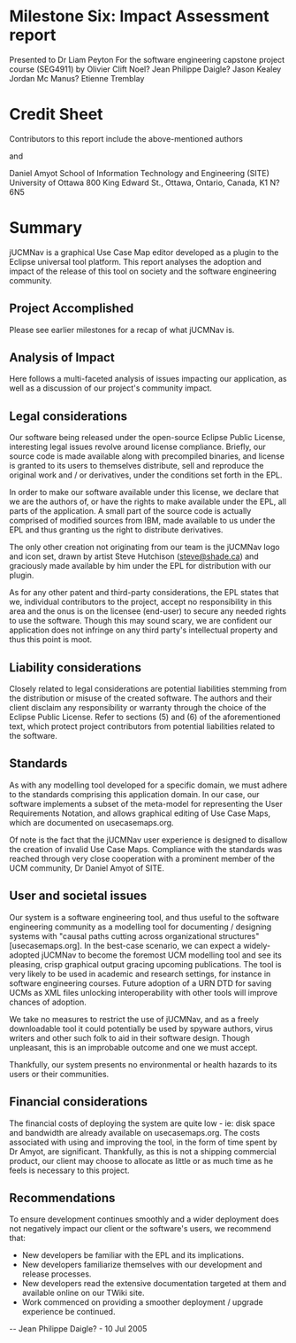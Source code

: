 # Milestone Six: Impact Assessment report

Presented to Dr Liam Peyton
For the software engineering capstone project course (SEG4911)
by
Olivier Clift Noel?
Jean Philippe Daigle?
Jason Kealey
Jordan Mc Manus?
Etienne Tremblay

# Credit Sheet
Contributors to this report include the above-mentioned authors

and

Daniel Amyot
School of Information Technology and Engineering (SITE)
University of Ottawa
800 King Edward St.,
Ottawa, Ontario, Canada, K1 N? 6N5

# Summary
jUCMNav is a graphical Use Case Map editor developed as a plugin to the Eclipse universal tool platform. This report analyses the adoption and impact of the release of this tool on society and the software engineering community. 

## Project Accomplished
Please see earlier milestones for a recap of what jUCMNav is.

## Analysis of Impact
Here follows a multi-faceted analysis of issues impacting our application, as well as a discussion of our project's community impact.

## Legal considerations
Our software being released under the open-source Eclipse Public License, interesting legal issues revolve around license compliance. Briefly, our source code is made available along with precompiled binaries, and license is granted to its users to themselves distribute, sell and reproduce the original work and / or derivatives, under the conditions set forth in the EPL.

In order to make our software available under this license, we declare that we are the authors of, or have the rights to make available under the EPL, all parts of the application. A small part of the source code is actually comprised of modified sources from IBM, made available to us under the EPL and thus granting us the right to distribute derivatives.

The only other creation not originating from our team is the jUCMNav logo and icon set, drawn by artist Steve Hutchison (steve@shade.ca) and graciously made available by him under the EPL for distribution with our plugin.

As for any other patent and third-party considerations, the EPL states that we, individual contributors to the project, accept no responsibility in this area and the onus is on the licensee (end-user) to secure any needed rights to use the software. Though this may sound scary, we are confident our application does not infringe on any third party's intellectual property and thus this point is moot.

## Liability considerations
Closely related to legal considerations are potential liabilities stemming from the distribution or misuse of the created software. The authors and their client disclaim any responsibility or warranty through the choice of the Eclipse Public License. Refer to sections (5) and (6) of the aforementioned text, which protect project contributors from potential liabilities related to the software.

## Standards
As with any modelling tool developed for a specific domain, we must adhere to the standards comprising this application domain. In our case, our software implements a subset of the meta-model for representing the User Requirements Notation, and allows graphical editing of Use Case Maps, which are documented on usecasemaps.org.

Of note is the fact that the jUCMNav user experience is designed to disallow the creation of invalid Use Case Maps. Compliance with the standards was reached through very close cooperation with a prominent member of the UCM community, Dr Daniel Amyot of SITE.

## User and societal issues
Our system is a software engineering tool, and thus useful to the software engineering community as a modelling tool for documenting / designing systems with "causal paths cutting across organizational structures" [usecasemaps.org]. In the best-case scenario, we can expect a widely-adopted jUCMNav to become the foremost UCM modelling tool and see its pleasing, crisp graphical output gracing upcoming publications. The tool is very likely to be used in academic and research settings, for instance in software engineering courses. Future adoption of a URN DTD for saving UCMs as XML files unlocking interoperability with other tools will improve chances of adoption.

We take no measures to restrict the use of jUCMNav, and as a freely downloadable tool it could potentially be used by spyware authors, virus writers and other such folk to aid in their software design. Though unpleasant, this is an improbable outcome and one we must accept.

Thankfully, our system presents no environmental or health hazards to its users or their communities.

## Financial considerations
The financial costs of deploying the system are quite low - ie: disk space and bandwidth are already available on usecasemaps.org. The costs associated with using and improving the tool, in the form of time spent by Dr Amyot, are significant. Thankfully, as this is not a shipping commercial product, our client may choose to allocate as little or as much time as he feels is necessary to this project.

## Recommendations
To ensure development continues smoothly and a wider deployment does not negatively impact our client or the software's users, we recommend that:

 -   New developers be familiar with the EPL and its implications.
 -   New developers familiarize themselves with our development and release processes.
 -   New developers read the extensive documentation targeted at them and available online on our TWiki site.
 -   Work commenced on providing a smoother deployment / upgrade experience be continued. 

-- Jean Philippe Daigle? - 10 Jul 2005 